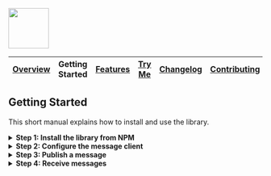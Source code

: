 <a href="/README.md"><img src="/docs/site/logo.svg" height="80"></a>

| [Overview][menu-overview] | Getting Started | [Features][menu-features] | [Try Me][menu-try-me] | [Changelog][menu-changelog] | [Contributing][menu-contributing] |  
| --- | --- | --- | --- | --- | --- |

## Getting Started

This short manual explains how to install and use the library.

<details>
  <summary><strong>Step 1: Install the library from NPM</strong></summary>
  <br>

Install `@solace-community/angular-solace-message-client` and required modules using the NPM command-line tool.

```sh
npm install @solace-community/angular-solace-message-client solclientjs @scion/toolkit --save
```

> The library requires some peer dependencies to be installed. By using the above commands, those are installed as well.
</details>

<details>
  <summary><strong>Step 2: Configure the message client</strong></summary>
  <br>

Open your `app.module.ts` and import the `SolaceMessageClientModule` by calling `forRoot`, as following:

```typescript
import { SolaceMessageClientModule } from '@solace-community/angular-solace-message-client';

@NgModule({
  imports: [
    ...
    SolaceMessageClientModule.forRoot({
      url:      'wss://<your broker url>:443',
      vpnName:  '<your vpn>',
      userName: '<your username>',
      password: '<your password>',
    })
  ],
  ...
})
export class AppModule { }
```

Note to call `forRoot` only in a root injector, e.g., in app module. Calling it in a lazy-loaded module will throw a runtime error.

If you provide the config via `forRoot`, the first time you inject `SolaceMessageClient`, it connects to the Solace Message Broker. To be more flexible in providing the config, invoke this method without config. Then, programmatically connect to the Solace Message Broker by calling `SolaceMessageClient.connect` and passing the config. Typically, you would do this in an app initializer or the app component.

</details>

<details>
  <summary><strong>Step 3: Publish a message</strong></summary>
  <br>

Inject the service `SolaceMessageClient` into a component or service and publish a message to a topic, as following:

```typescript
import { SolaceMessageClientModule } from '@solace-community/angular-solace-message-client';

@Component(...)
public class YourComponent {

  constructor(solaceMessageClient: SolaceMessageClient) {
    // publishes the message '20°C' to the topic 'myhome/kitchen/temperature'
    solaceMessageClient.publish('myhome/livingroom/temperature', '20°C');
  }
}
```
</details>

<details>
  <summary><strong>Step 4: Receive messages</strong></summary>
  <br>

Inject the service `SolaceMessageClient` into a component or service and subscribe to a topic, as following:

```typescript
import { SolaceMessageClientModule } from '@solace-community/angular-solace-message-client';

@Component(...)
public class YourComponent {

  constructor(solaceMessageClient: SolaceMessageClient) {
    solaceMessageClient.observe$('myhome/livingroom/temperature').subscribe(envelope => {
      console.log(envelope);
    });
  }
}
```

> Topics are case-sensitive and consist of one or more segments, each separated by a forward slash. You can subscribe to an exact topic, or use wildcards (single-level `*` or multi-level `>`) to subscribe to multiple topics simultaneously. Refer to https://docs.solace.com/PubSub-Basics/Wildcard-Charaters-Topic-Subs.htm for more information about the usage of wildcards.

In the following example, we subscribe to the temperature of any room.

```typescript
import { SolaceMessageClientModule } from '@solace-community/angular-solace-message-client';

@Component(...)
public class YourComponent {

  constructor(solaceMessageClient: SolaceMessageClient) {
    // For the second segment, the room, we use the single-level wildcard character.
    solaceMessageClient.observe$('myhome/*/temperature').subscribe(envelope => {
      console.log(envelope);
    });
  }
}
```

As an alternative to the single-level wildcard `*`, you can also use a named wildcard segment. A named wildcard segment starts with a colon (`:`) followed by an arbitrary segment name, allowing you to retrieve substituted values of wildcard segments when receiving a message.

```typescript
@Component(...)
public class YourComponent {

  constructor(solaceMessageClient: SolaceMessageClient) {
    solaceMessageClient.observe$('myhome/:room/temperature').subscribe(envelope => {
      const room: string = envelope.params.room
      console.log(envelope.message, room);
    });
  }
}
```

> For the actual Solace subscription, named wildcard segments are replaced with the single-level wildcard (`*`) segment.
</details>

[menu-overview]: /README.md
[menu-getting-started]: /docs/site/getting-started.md
[menu-features]: /docs/site/features.md
[menu-try-me]: https://solacecommunity.github.io/angular-solace-message-client/tryme
[menu-contributing]: /CONTRIBUTING.md
[menu-changelog]: /docs/site/changelog/changelog.md

